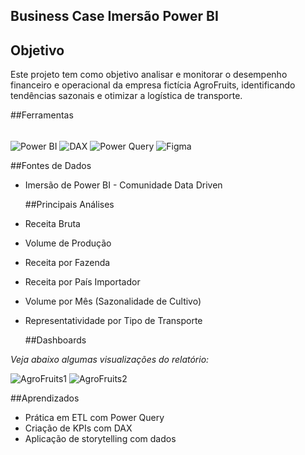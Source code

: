 ## Business Case Imersão Power BI


  ## Objetivo

Este projeto tem como objetivo analisar e monitorar o desempenho financeiro e operacional da empresa fictícia AgroFruits, identificando tendências sazonais e otimizar a logística de transporte.


  ##Ferramentas


<div style="display:inline_block"><br/>
  <img align="center" alt="Power BI" src="https://img.shields.io/badge/Power%20BI-F2C811?style=for-the-badge&logo=powerbi&logoColor=black" />   
  <img align="center" alt="DAX" src="https://img.shields.io/badge/DAX-003B57?style=for-the-badge&logo=Microsoft&logoColor=white" />
  <img align="center" alt="Power Query" src="https://img.shields.io/badge/Power_Query-742774?style=for-the-badge&logo=microsoftpowerpoint&logoColor=white" />
  <img align="center" alt="Figma" src="https://img.shields.io/badge/Figma-F24E1E?style=for-the-badge&logo=figma&logoColor=white" />
</div>


  ##Fontes de Dados

- Imersão de Power BI - Comunidade Data Driven

    ##Principais Análises

- Receita Bruta
- Volume de Produção
- Receita por Fazenda
- Receita por País Importador
- Volume por Mês (Sazonalidade de Cultivo)
- Representatividade por Tipo de Transporte

    ##Dashboards

*Veja abaixo algumas visualizações do relatório:*

![AgroFruits1](https://github.com/user-attachments/assets/b380e11b-6b3b-40e3-a05a-e7027e82c068)
![AgroFruits2](https://github.com/user-attachments/assets/e6241894-a8d5-44af-b09d-afb067f1f72c)


  ##Aprendizados

- Prática em ETL com Power Query
- Criação de KPIs com DAX
- Aplicação de storytelling com dados

